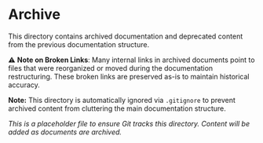 # Archive

This directory contains archived documentation and deprecated content from the previous documentation structure.

⚠️ **Note on Broken Links**: Many internal links in archived documents point to files that were reorganized or moved during the documentation restructuring. These broken links are preserved as-is to maintain historical accuracy.

**Note:** This directory is automatically ignored via `.gitignore` to prevent archived content from cluttering the main documentation structure.

*This is a placeholder file to ensure Git tracks this directory. Content will be added as documents are archived.*
